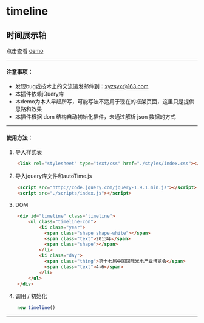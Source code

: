 
# timeline
## 时间展示轴

点击查看 [demo](http://www.xieyangogo.cn/timeline)

---

#### 注意事项：
* 发现bug或技术上的交流请发邮件到：[xyzsyx@163.com]()
* 本插件依赖jQuery库
* 本demo为本人早起所写，可能写法不适用于现在的框架页面，这里只是提供思路和效果
* 本插件根据 dom 结构自动初始化插件，未通过解析 json 数据的方式

-----
#### 使用方法：

1. 导入样式表
```HTML
    <link rel="stylesheet" type="text/css" href="./styles/index.css"></link>
```



2. 导入jquery库文件和autoTime.js
```HTML
	<script src="http://code.jquery.com/jquery-1.9.1.min.js"></script>
    <script src="./scripts/index.js"></script>
```



3. DOM
```HTML
    <div id="timeline" class="timeline">
        <ul class="timeline-con">
            <li class="year">
              <span class="shape shape-white"></span>
              <span class="text">2013年</span>
              <span class="shape"></span>
            </li>
            <li class="day">
              <span class="thing">第十七届中国国际光电产业博览会</span>
              <span class="text">4-6</span>
            </li>
        </ul>
    </div>
```

4. 调用 / 初始化
```javaScript
	new timeline()
```

---
